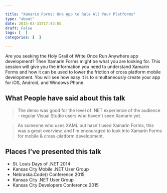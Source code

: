 ```yaml
---

title: "Xamarin Forms: One App to Rule All Your Platforms"
type: "about"
date: 2015-03-31T17:43:05
draft: False
tags: [  ]
categories: [  ]

---
```


<p>Are you seeking the Holy Grail of Write Once Run Anywhere app development? Then Xamarin Forms might be what you are looking for. This session will give you the information you need to understand Xamarin Forms and how it can be used to lower the friction of cross platform mobile development. You will see how easy it is to simultaneously create your app for iOS, Android, and Windows Phone.</p>  <h2>What People have said about this talk</h2>  <blockquote>   <p>The demo was good for the level of .NET experience of the audience - regular Visual Studio users who haven't seen Xamarin yet.</p> </blockquote>  <blockquote>   <p>As someone who uses XAML but hasn't used Xamarin Forms, this was a great overview, and I'm encouraged to look into Xamarin Forms for mobile &amp; cross-platform development.</p> </blockquote>  <h2>Places I’ve presented this talk</h2>  <ul>   <li>St. Louis Days of .NET 2014 </li>    <li>Kansas City Mobile .NET User Group </li>    <li>Nebraska.Code() Conference 2015 </li>    <li>Kansas City .NET User Group</li>    <li>Kansas City Developers Conference 2015 </li> </ul>
